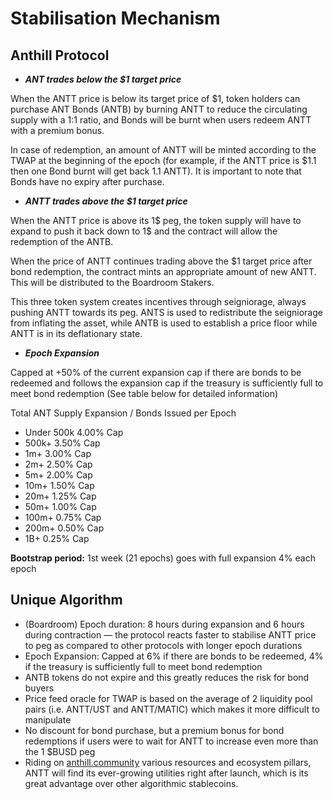# Stabilisation Mechanism

## Anthill Protocol

* _**ANT trades below the $1 target price**_

When the ANTT price is below its target price of $1, token holders can purchase ANT Bonds (ANTB) by burning ANTT to reduce the circulating supply with a 1:1 ratio, and Bonds will be burnt when users redeem ANTT with a premium bonus.

In case of redemption, an amount of ANTT will be minted according to the TWAP at the beginning of the epoch (for example, if the ANTT price is $1.1 then one Bond burnt will get back 1.1 ANTT). It is important to note that Bonds have no expiry after purchase.

* _**ANTT trades above the $1 target price**_

When the ANTT price is above its 1$ peg, the token supply will have to expand to push it back down to 1$ and the contract will allow the redemption of the ANTB.

When the price of ANTT continues trading above the $1 target price after bond redemption, the contract mints an appropriate amount of new ANTT. This will be distributed to the Boardroom Stakers.

This three token system creates incentives through seigniorage, always pushing ANTT towards its peg. ANTS is used to redistribute the seigniorage from inflating the asset, while ANTB is used to establish a price floor while ANTT is in its deflationary state.

* _**Epoch Expansion**_

Capped at +50% of the current expansion cap if there are bonds to be redeemed and follows the expansion cap if the treasury is sufficiently full to meet bond redemption (See table below for detailed information)

Total ANT Supply Expansion / Bonds Issued per Epoch

* Under 500k 4.00% Cap
* 500k+ 3.50% Cap
* 1m+ 3.00% Cap
* 2m+ 2.50% Cap
* 5m+ 2.00% Cap
* 10m+ 1.50% Cap
* 20m+ 1.25% Cap
* 50m+ 1.00% Cap
* 100m+ 0.75% Cap
* 200m+ 0.50% Cap
* 1B+ 0.25% Cap

**Bootstrap period:** 1st week (21 epochs) goes with full expansion 4% each epoch

## Unique Algorithm <a href="#unique-algorithm" id="unique-algorithm"></a>

* (Boardroom) Epoch duration: 8 hours during expansion and 6 hours during contraction — the protocol reacts faster to stabilise ANTT price to peg as compared to other protocols with longer epoch durations
* Epoch Expansion: Capped at 6% if there are bonds to be redeemed, 4% if the treasury is sufficiently full to meet bond redemption
* ANTB tokens do not expire and this greatly reduces the risk for bond buyers
* Price feed oracle for TWAP is based on the average of 2 liquidity pool pairs (i.e. ANTT/UST and ANTT/MATIC) which makes it more difficult to manipulate
* No discount for bond purchase, but a premium bonus for bond redemptions if users were to wait for ANTT to increase even more than the 1 $BUSD peg
* Riding on [anthill.community](https://anthill.community) various resources and ecosystem pillars, ANTT will find its ever-growing utilities right after launch, which is its great advantage over other algorithmic stablecoins.
